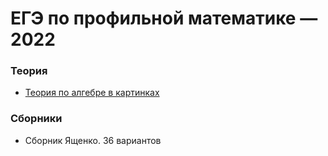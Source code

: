 # ЕГЭ по профильной математике — 2022

### Теория
* <a href="https://schd.netlify.app/">Теория по алгебре в картинках</a>

### Сборники
* <a data-href="math//ege//2022//yashchenko//README">Сборник Ященко. 36 вариантов</a>
